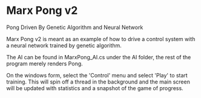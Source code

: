 # Marx Pong v2

Pong Driven By Genetic Algorithm and Neural Network

Marx Pong v2 is meant as an example of how to drive a control system with a neural network trained by genetic algorithm.  

The AI can be found in MarxPong_AI.cs under the AI folder, the rest of the program merely renders Pong.

On the windows form, select the 'Control' menu and select 'Play' to start training.  This will spin off a thread in the background and the main screen will be updated with statistics and a snapshot of the game of progress.
